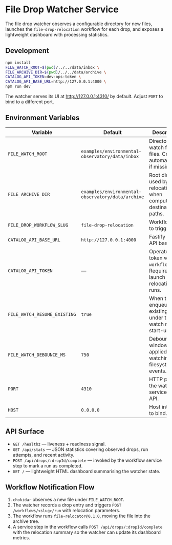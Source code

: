 # File Drop Watcher Service

The file drop watcher observes a configurable directory for new files, launches the `file-drop-relocation` workflow for each drop, and exposes a lightweight dashboard with processing statistics.

## Development

```bash
npm install
FILE_WATCH_ROOT=$(pwd)/../../data/inbox \
FILE_ARCHIVE_DIR=$(pwd)/../../data/archive \
CATALOG_API_TOKEN=dev-ops-token \
CATALOG_API_BASE_URL=http://127.0.0.1:4000 \
npm run dev
```

The watcher serves its UI at <http://127.0.0.1:4310/> by default. Adjust `PORT` to bind to a different port.

## Environment Variables

| Variable | Default | Description |
| --- | --- | --- |
| `FILE_WATCH_ROOT` | `examples/environmental-observatory/data/inbox` | Directory to watch for new files. Created automatically if missing. |
| `FILE_ARCHIVE_DIR` | `examples/environmental-observatory/data/archive` | Root directory used by the relocation job when computing destination paths. |
| `FILE_DROP_WORKFLOW_SLUG` | `file-drop-relocation` | Workflow slug to trigger. |
| `CATALOG_API_BASE_URL` | `http://127.0.0.1:4000` | Fastify catalog API base URL. |
| `CATALOG_API_TOKEN` | — | Operator token with `workflows:run`. Required to launch relocation runs. |
| `FILE_WATCH_RESUME_EXISTING` | `true` | When truthy, enqueue existing files under the watch root at start-up. |
| `FILE_WATCH_DEBOUNCE_MS` | `750` | Debounce window applied when watching filesystem events. |
| `PORT` | `4310` | HTTP port for the watcher service UI and API. |
| `HOST` | `0.0.0.0` | Host interface to bind. |

## API Surface

- `GET /healthz` — liveness + readiness signal.
- `GET /api/stats` — JSON statistics covering observed drops, run attempts, and recent activity.
- `POST /api/drops/:dropId/complete` — invoked by the workflow service step to mark a run as completed.
- `GET /` — lightweight HTML dashboard summarising the watcher state.

## Workflow Notification Flow

1. `chokidar` observes a new file under `FILE_WATCH_ROOT`.
2. The watcher records a drop entry and triggers `POST /workflows/<slug>/run` with relocation parameters.
3. The workflow runs `file-relocator@0.1.0`, moving the file into the archive tree.
4. A service step in the workflow calls `POST /api/drops/:dropId/complete` with the relocation summary so the watcher can update its dashboard metrics.

